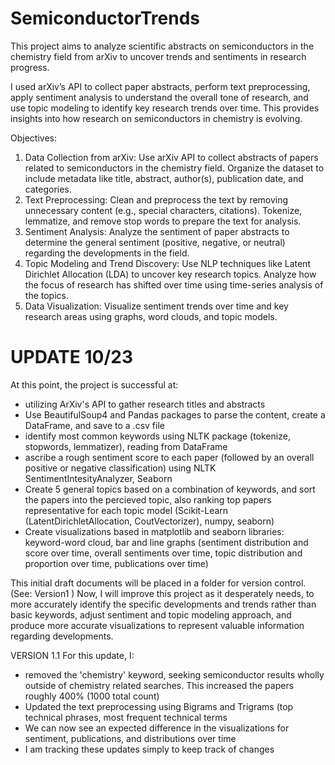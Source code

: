 # SemiconductorTrends
This project aims to analyze scientific abstracts on semiconductors in the chemistry field from arXiv to uncover trends and sentiments in research progress. 

I used arXiv’s API to
collect paper abstracts, perform text preprocessing, apply sentiment analysis to understand
the overall tone of research, and use topic modeling to identify key research trends over time.
This provides insights into how research on semiconductors in chemistry is evolving.

Objectives:
1. Data Collection from arXiv:
Use arXiv API to collect abstracts of papers related to semiconductors in the
chemistry field.
Organize the dataset to include metadata like title, abstract, author(s), publication
date, and categories.
2. Text Preprocessing:
Clean and preprocess the text by removing unnecessary content (e.g., special
characters, citations).
Tokenize, lemmatize, and remove stop words to prepare the text for analysis.
3. Sentiment Analysis:
Analyze the sentiment of paper abstracts to determine the general sentiment
(positive, negative, or neutral) regarding the developments in the field.
4. Topic Modeling and Trend Discovery:
Use NLP techniques like Latent Dirichlet Allocation (LDA) to uncover key
research topics.
Analyze how the focus of research has shifted over time using time-series
analysis of the topics.
5. Data Visualization:
Visualize sentiment trends over time and key research areas using graphs, word
clouds, and topic models.


# UPDATE 10/23
At this point, the project is successful at:
- utilizing ArXiv's API to gather research titles and abstracts
- Use BeautifulSoup4 and Pandas packages to parse the content, create a DataFrame, and save to a .csv file
- identify most common keywords using NLTK package (tokenize, stopwords, lemmatizer), reading from DataFrame
- ascribe a rough sentiment score to each paper (followed by an overall positive or negative classification) using NLTK SentimentIntesityAnalyzer, Seaborn
- Create 5 general topics based on a combination of keywords, and sort the papers into the percieved topic, also ranking top papers representative for each topic model (Scikit-Learn (LatentDirichletAllocation, CoutVectorizer), numpy, seaborn)
- Create visualizations based in matplotlib and seaborn libraries: keyword-word cloud, bar and line graphs (sentiment distribution and score over time, overall sentiments over time, topic distribution and proportion over time, publications over time)

This initial draft documents will be placed in a folder for version control. (See: Version1 )
Now, I will improve this project as it desperately needs, to more accurately identify the specific developments and trends rather than basic keywords, adjust sentiment and topic modeling approach, and produce more accurate visualizations to represent valuable information regarding developments.

VERSION 1.1
For this update, I:
- removed the 'chemistry' keyword, seeking semiconductor results wholly outside of chemistry related searches. This increased the papers roughly 400% (1000 total count)
- Updated the text preprocessing using Bigrams and Trigrams (top technical phrases, most frequent technical terms
- We can now see an expected difference in the visualizations for sentiment, publications, and distributions over time
- I am tracking these updates simply to keep track of changes


